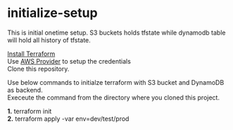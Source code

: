 # initialize-setup

This is initial onetime setup. 
S3 buckets holds tfstate while dynamodb table will hold all history of tfstate.

[Install Terraform](https://www.terraform.io/downloads.html) </br>
Use [AWS Provider](https://registry.terraform.io/providers/hashicorp/aws/latest/docs#access_key) to setup the credentials </br>
Clone this repository.

Use below commands to initialze terraform with S3 bucket and DynamoDB as backend.</br>
Execeute the command from the directory where you cloned this project.</br>

**1.** terraform init</br>
**2.** terraform apply -var env=dev/test/prod</br>

